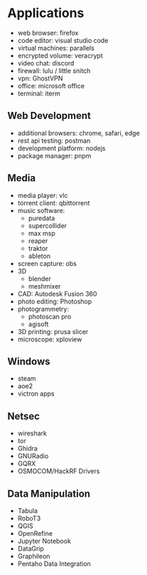 # Applications

- web browser: firefox
- code editor: visual studio code
- virtual machines: parallels
- encrypted volume: veracrypt
- video chat: discord
- firewall: lulu / little snitch
- vpn: GhostVPN
- office: microsoft office
- terminal: iterm

## Web Development

- additional browsers: chrome, safari, edge
- rest api testing: postman
- development platform: nodejs
- package manager: pnpm

## Media

- media player: vlc
- torrent client: qbittorrent
- music software:
  - puredata
  - supercollider
  - max msp
  - reaper
  - traktor
  - ableton
- screen capture: obs
- 3D
  - blender
  - meshmixer
- CAD: Autodesk Fusion 360
- photo editing: Photoshop
- photogrammetry:
  - photoscan pro
  - agisoft
- 3D printing: prusa slicer
- microscope: xploview

## Windows

- steam
- aoe2
- victron apps

## Netsec

- wireshark
- tor
- Ghidra
- GNURadio
- GQRX
- OSMOCOM/HackRF Drivers

## Data Manipulation

- Tabula
- RoboT3
- QGIS
- OpenRefine
- Jupyter Notebook
- DataGrip
- Graphileon
- Pentaho Data Integration
